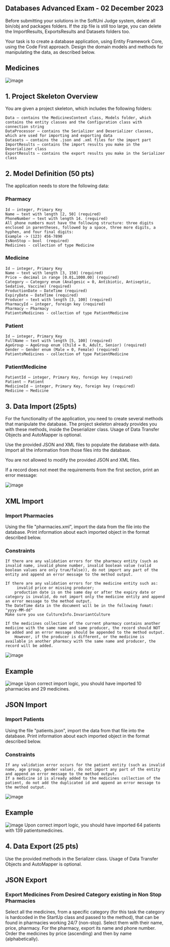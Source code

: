 ## Databases Advanced Exam - 02 December 2023

Before submitting your solutions in the SoftUni Judge system, delete all bin/obj and packages folders. If the zip file is still too large, you can delete the ImportResults, ExportsResults and Datasets folders too.

Your task is to create a database application, using Entity Framework Core, using the Code First approach. Design the domain models and methods for manipulating the data, as described below.

## Medicines

![image](https://github.com/nsinorov/SoftUniMainPath/assets/45227327/87df2cc2-b91e-424b-b25e-c6debedeabaf)

## 1.	Project Skeleton Overview

You are given a project skeleton, which includes the following folders:

	Data – contains the MedicinesContext class, Models folder, which contains the entity classes and the Configuration class with connection string
	DataProcessor – contains the Serializer and Deserializer classes, which are used for importing and exporting data
	Datasets – contains the .json and .xml files for the import part
	ImportResults – contains the import results you make in the Deserializer class
	ExportResults – contains the export results you make in the Serializer class
 
## 2.	Model Definition (50 pts)

The application needs to store the following data:

### Pharmacy

	Id – integer, Primary Key
	Name – text with length [2, 50] (required)
	PhoneNumber – text with length 14. (required)
	All phone numbers must have the following structure: three digits enclosed in parentheses, followed by a space, three more digits, a hyphen, and four final digits: 
	Example -> (123) 456-7890 
	IsNonStop – bool  (required)
	Medicines - collection of type Medicine

### Medicine

	Id – integer, Primary Key
	Name – text with length [3, 150] (required)
	Price – decimal in range [0.01…1000.00] (required)
	Category – Category enum (Analgesic = 0, Antibiotic, Antiseptic, Sedative, Vaccine) (required)
	ProductionDate – DateTime (required)
	ExpiryDate – DateTime (required)
	Producer – text with length [3, 100] (required)
	PharmacyId – integer, foreign key (required)
	Pharmacy – Pharmacy
	PatientsMedicines - collection of type PatientMedicine

### Patient

	Id – integer, Primary Key
	FullName – text with length [5, 100] (required)
	AgeGroup – AgeGroup enum (Child = 0, Adult, Senior) (required)
	Gender – Gender enum (Male = 0, Female) (required)
	PatientsMedicines - collection of type PatientMedicine

### PatientMedicine

	PatientId – integer, Primary Key, foreign key (required)
	Patient – Patient
	MedicineId – integer, Primary Key, foreign key (required)
	Medicine – Medicine

## 3.	Data Import (25pts)

For the functionality of the application, you need to create several methods that manipulate the database. The project skeleton already provides you with these methods, inside the Deserializer class. Usage of Data Transfer Objects and AutoMapper is optional.

Use the provided JSON and XML files to populate the database with data. Import all the information from those files into the database.

You are not allowed to modify the provided JSON and XML files.

If a record does not meet the requirements from the first section, print an error message:

![image](https://github.com/nsinorov/SoftUniMainPath/assets/45227327/9301598a-659e-4e22-9877-89ac2e480970)

## XML Import

### Import Pharmacies

Using the file "pharmacies.xml", import the data from the file into the database. Print information about each imported object in the format described below.

### Constraints

	If there are any validation errors for the pharmacy entity (such as invalid name, invalid phone number, invalid boolean value (valid boolean values are only true/false)), do not import any part of the entity and append an error message to the method output.
 
	If there are any validation errors for the medicine entity such as:
		 invalid price or missing producer;
		production date is on the same day or after the expiry date or category is invalid, do not import only the medicine entity and append an error message to the method output. 
	The DateTime data in the document will be in the following fomat: "yyyy-MM-dd" 
	Make sure you use CultureInfo.InvariantCulture
 
	If the medicines collection of the current pharmacy contains another medicine with the same name and same producer, the record should NOT be added and an error message should be appended to the method output. 
		However, if the producer is different, or the medicine is available in another pharmacy with the same name and producer, the record will be added.

 ![image](https://github.com/nsinorov/SoftUniMainPath/assets/45227327/4c6bb6be-2bfa-4e67-b349-8210f8b63f1f)

## Example

![image](https://github.com/nsinorov/SoftUniMainPath/assets/45227327/0b015075-37d6-455f-9c94-37843894259a)
Upon correct import logic, you should have imported 10 pharmacies and 29 medicines.

## JSON Import

### Import Patients

Using the file "patients.json", import the data from that file into the database. Print information about each imported object in the format described below.

### Constraints

	If any validation error occurs for the patient entity (such as invalid name, age group, gender value), do not import any part of the entity and append an error message to the method output.
	If a medicine id is already added to the medicines collection of the patient, do not add the duplicated id and append an error message to the method output.

![image](https://github.com/nsinorov/SoftUniMainPath/assets/45227327/e43e31b7-d8b3-4fab-ac0d-c449d1a6acc7)

## Example

![image](https://github.com/nsinorov/SoftUniMainPath/assets/45227327/d8b6b20b-1578-434a-a6dc-2e327a4584de)
Upon correct import logic, you should have imported 64 patients with 139 patientsmedicines.

## 4.	Data Export (25 pts)

Use the provided methods in the Serializer class. Usage of Data Transfer Objects and AutoMapper is optional.

## JSON Export

### Export Medicines From Desired Category existing in Non Stop Pharmacies

Select all the medicines, from a specific category (for this task the category is hardcoded in the StartUp class and passed to the method), that can be found in pharmacies working 24/7 (non-stop). Select them with their name, price, pharmacy. For the pharmacy, export its name and phone number. Order the medicines by price (ascending) and then by name (alphabetically).
